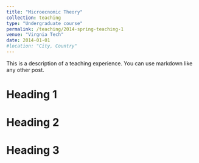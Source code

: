 ```yaml
---
title: "Microecnomic Theory"
collection: teaching
type: "Undergraduate course"
permalink: /teaching/2014-spring-teaching-1
venue: "Virgnia Tech"
date: 2014-01-01
#location: "City, Country"
---
```


This is a description of a teaching experience. You can use markdown like any other post.

Heading 1
======

Heading 2
======

Heading 3
======